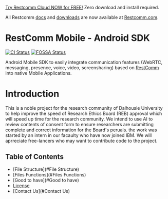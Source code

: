 

[Try Restcomm Cloud NOW for FREE!](https://www.restcomm.com/sign-up/) Zero download and install required.


All Restcomm [docs](https://www.restcomm.com/docs/) and [downloads](https://www.restcomm.com/downloads/) are now available at [Restcomm.com](https://www.restcomm.com).



RestComm Mobile - Android SDK
================

[![CI Status](http://img.shields.io/travis/RestComm/restcomm-android-sdk/master.svg?style=flat)](https://travis-ci.org/RestComm/restcomm-android-sdk)
[![FOSSA Status](https://app.fossa.io/api/projects/git%2Bhttps%3A%2F%2Fgithub.com%2FRestComm%2Frestcomm-android-sdk.svg?type=shield)](https://app.fossa.io/projects/git%2Bhttps%3A%2F%2Fgithub.com%2FRestComm%2Frestcomm-android-sdk?ref=badge_shield)

Android Mobile SDK to easily integrate communication features (WebRTC, messaging, presence, voice, video, screensharing) based on [RestComm](http://restcomm.com/) into native Mobile Applications.

Introduction
================
This is a noble project for the research community of Dalhousie University to help improve the speed of Research Ethics Board (REB) approval which will speed up time for the research community.
We intend to use AI to review contents of consent form to ensure researchers are submitting complete and correct information for the Board's peruals. the work was started by an intern in our facaulty who have now joined IBM. We will aprreciate free-lancers who may want to contribute code to the project.

## Table of Contents
- [File Structure](#File Structure)
- [Files Functions](#Files Functions)
- [Good to have](#Good to have)
- [License](#license)
- [Contact Us](#Contact Us)

